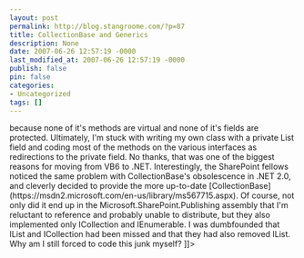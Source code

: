 ```yaml
---
layout: post
permalink: http://blog.stangroome.com/?p=87
title: CollectionBase and Generics
description: None
date: 2007-06-26 12:57:19 -0000
last_modified_at: 2007-06-26 12:57:19 -0000
publish: false
pin: false
categories:
- Uncategorized
tags: []
---
```

<![CDATA[

In .NET 1.1 the Framework included an abstract class [System.Collections.CollectionBase](http://msdn2.microsoft.com/en-us/library/system.collections.collectionbase.aspx). The idea was that you could extend it to create your own custom collections to hold certain types. The Add, Remove, and other methods were overridable (to perform object validation or filter duplicates) and several events also existed to enable listening for changes.

[![Cardboard Box](http://www.codeassassin.com/blog/content/binary/WindowsLiveWriter/CollectionBaseandGenerics_133DA/cardboardbox_1.jpg)](http://www.flickr.com/photos/ahhyeah/454494396/) Most importantly it provided the mind-numbing mapping from the IList, ICollection and IEnumerable interfaces to the internal storage mechanism (which happened to be an ArrayList). When I created a new collection derived from CollectionBase I could [override the OnValidate method](http://www.mattberther.com/?p=540) to only accept a certain type and I was done.

Sadly, I'm left stranded in my .NET 2.0 world with Generics and an untyped CollectionBase. I cannot inherit from List<T> because none of it's methods are virtual and none of it's fields are protected. Ultimately, I'm stuck with writing my own class with a private List<T> field and coding most of the methods on the various interfaces as redirections to the private field. No thanks, that was one of the biggest reasons for moving from VB6 to .NET.

Interestingly, the SharePoint fellows noticed the same problem with CollectionBase's obsolescence in .NET 2.0, and cleverly decided to provide the more up-to-date [CollectionBase<T>](https://msdn2.microsoft.com/en-us/library/ms567715.aspx). Of course, not only did it end up in the Microsoft.SharePoint.Publishing assembly that I'm reluctant to reference and probably unable to distribute, but they also implemented only ICollection and IEnumerable<T>. I was dumbfounded that IList<T> and ICollection<T> had been missed and that they had also removed IList.

Why am I still forced to code this junk myself?

]]>
